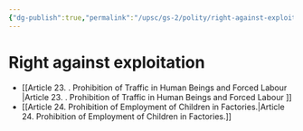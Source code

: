 ```yaml
---
{"dg-publish":true,"permalink":"/upsc/gs-2/polity/right-against-exploitation/","dgHomeLink":true,"dgPassFrontmatter":false}
---
```


# Right against exploitation
- [[Article 23. . Prohibition of Traffic in Human Beings and Forced Labour |Article 23. . Prohibition of Traffic in Human Beings and Forced Labour ]]
- [[Article 24. Prohibition of Employment of Children in Factories.|Article 24. Prohibition of Employment of Children in Factories.]]
